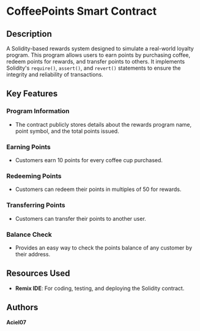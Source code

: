 # CoffeePoints Smart Contract

## Description  
A Solidity-based rewards system designed to simulate a real-world loyalty program. This program allows users to earn points by purchasing coffee, redeem points for rewards, and transfer points to others. It implements Solidity's `require()`, `assert()`, and `revert()` statements to ensure the integrity and reliability of transactions.

## Key Features  

### Program Information  
- The contract publicly stores details about the rewards program name, point symbol, and the total points issued.

### **Earning Points**  
- Customers earn 10 points for every coffee cup purchased.


### **Redeeming Points**  
- Customers can redeem their points in multiples of 50 for rewards.  

### **Transferring Points**  
- Customers can transfer their points to another user.  

### **Balance Check**  
- Provides an easy way to check the points balance of any customer by their address.  

## Resources Used  
- **Remix IDE**: For coding, testing, and deploying the Solidity contract.  

## Authors  
**Aciel07**  
